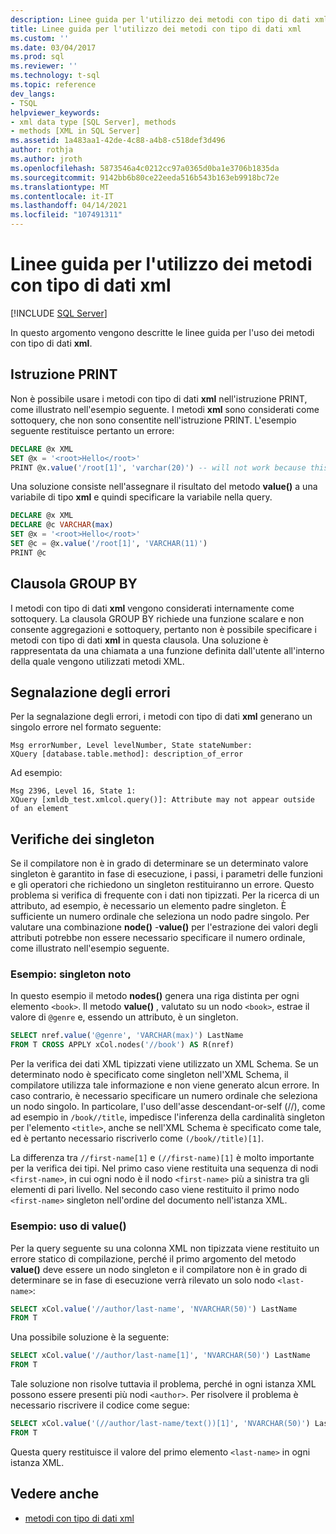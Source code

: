 ```yaml
---
description: Linee guida per l'utilizzo dei metodi con tipo di dati xml
title: Linee guida per l'utilizzo dei metodi con tipo di dati xml
ms.custom: ''
ms.date: 03/04/2017
ms.prod: sql
ms.reviewer: ''
ms.technology: t-sql
ms.topic: reference
dev_langs:
- TSQL
helpviewer_keywords:
- xml data type [SQL Server], methods
- methods [XML in SQL Server]
ms.assetid: 1a483aa1-42de-4c88-a4b8-c518def3d496
author: rothja
ms.author: jroth
ms.openlocfilehash: 5873546a4c0212cc97a0365d0ba1e3706b1835da
ms.sourcegitcommit: 9142bb6b80ce22eeda516b543b163eb9918bc72e
ms.translationtype: MT
ms.contentlocale: it-IT
ms.lasthandoff: 04/14/2021
ms.locfileid: "107491311"
---
```

# <a name="guidelines-for-using-xml-data-type-methods"></a>Linee guida per l'utilizzo dei metodi con tipo di dati xml

[!INCLUDE [SQL Server](../../includes/applies-to-version/sqlserver.md)]

In questo argomento vengono descritte le linee guida per l'uso dei metodi con tipo di dati **xml**.

## <a name="the-print-statement"></a>Istruzione PRINT

Non è possibile usare i metodi con tipo di dati **xml** nell'istruzione PRINT, come illustrato nell'esempio seguente. I metodi **xml** sono considerati come sottoquery, che non sono consentite nell'istruzione PRINT. L'esempio seguente restituisce pertanto un errore:

```sql
DECLARE @x XML
SET @x = '<root>Hello</root>'
PRINT @x.value('/root[1]', 'varchar(20)') -- will not work because this is treated as a subquery (select top 1 col from table)
```

Una soluzione consiste nell'assegnare il risultato del metodo **value()** a una variabile di tipo **xml** e quindi specificare la variabile nella query.

```sql
DECLARE @x XML
DECLARE @c VARCHAR(max)
SET @x = '<root>Hello</root>'
SET @c = @x.value('/root[1]', 'VARCHAR(11)')
PRINT @c
```

## <a name="the-group-by-clause"></a>Clausola GROUP BY

I metodi con tipo di dati **xml** vengono considerati internamente come sottoquery. La clausola GROUP BY richiede una funzione scalare e non consente aggregazioni e sottoquery, pertanto non è possibile specificare i metodi con tipo di dati **xml** in questa clausola. Una soluzione è rappresentata da una chiamata a una funzione definita dall'utente all'interno della quale vengono utilizzati metodi XML.

## <a name="reporting-errors"></a>Segnalazione degli errori

Per la segnalazione degli errori, i metodi con tipo di dati **xml** generano un singolo errore nel formato seguente:

```
Msg errorNumber, Level levelNumber, State stateNumber:
XQuery [database.table.method]: description_of_error
```

Ad esempio:

```
Msg 2396, Level 16, State 1:
XQuery [xmldb_test.xmlcol.query()]: Attribute may not appear outside of an element
```

## <a name="singleton-checks"></a>Verifiche dei singleton

Se il compilatore non è in grado di determinare se un determinato valore singleton è garantito in fase di esecuzione, i passi, i parametri delle funzioni e gli operatori che richiedono un singleton restituiranno un errore. Questo problema si verifica di frequente con i dati non tipizzati. Per la ricerca di un attributo, ad esempio, è necessario un elemento padre singleton. È sufficiente un numero ordinale che seleziona un nodo padre singolo. Per valutare una combinazione **node()** -**value()** per l'estrazione dei valori degli attributi potrebbe non essere necessario specificare il numero ordinale, come illustrato nell'esempio seguente.

### <a name="example-known-singleton"></a>Esempio: singleton noto

In questo esempio il metodo **nodes()** genera una riga distinta per ogni elemento `<book>`. Il metodo **value()** , valutato su un nodo `<book>`, estrae il valore di `@genre` e, essendo un attributo, è un singleton.

```sql
SELECT nref.value('@genre', 'VARCHAR(max)') LastName
FROM T CROSS APPLY xCol.nodes('//book') AS R(nref)
```

Per la verifica dei dati XML tipizzati viene utilizzato un XML Schema. Se un determinato nodo è specificato come singleton nell'XML Schema, il compilatore utilizza tale informazione e non viene generato alcun errore. In caso contrario, è necessario specificare un numero ordinale che seleziona un nodo singolo. In particolare, l'uso dell'asse descendant-or-self (//), come ad esempio in `/book//title`, impedisce l'inferenza della cardinalità singleton per l'elemento `<title>`, anche se nell'XML Schema è specificato come tale, ed è pertanto necessario riscriverlo come `(/book//title)[1]`.

La differenza tra `//first-name[1]` e `(//first-name)[1]` è molto importante per la verifica dei tipi. Nel primo caso viene restituita una sequenza di nodi `<first-name>`, in cui ogni nodo è il nodo `<first-name>` più a sinistra tra gli elementi di pari livello. Nel secondo caso viene restituito il primo nodo `<first-name>` singleton nell'ordine del documento nell'istanza XML.

### <a name="example-using-value"></a>Esempio: uso di value()

Per la query seguente su una colonna XML non tipizzata viene restituito un errore statico di compilazione, perché il primo argomento del metodo **value()** deve essere un nodo singleton e il compilatore non è in grado di determinare se in fase di esecuzione verrà rilevato un solo nodo `<last-name>`:

```sql
SELECT xCol.value('//author/last-name', 'NVARCHAR(50)') LastName
FROM T
```

Una possibile soluzione è la seguente:

```sql
SELECT xCol.value('//author/last-name[1]', 'NVARCHAR(50)') LastName
FROM T
```

Tale soluzione non risolve tuttavia il problema, perché in ogni istanza XML possono essere presenti più nodi `<author>`. Per risolvere il problema è necessario riscrivere il codice come segue:

```sql
SELECT xCol.value('(//author/last-name/text())[1]', 'NVARCHAR(50)') LastName
FROM T
```

Questa query restituisce il valore del primo elemento `<last-name>` in ogni istanza XML.

## <a name="see-also"></a>Vedere anche

- [metodi con tipo di dati xml](../../t-sql/xml/xml-data-type-methods.md)
